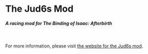 # The Jud6s Mod
##### A racing mod for The Binding of Isaac: Afterbirth

<br />

For more information, please visit [the website for the Jud6s mod](http://zamiell.github.io/jud6s/).
